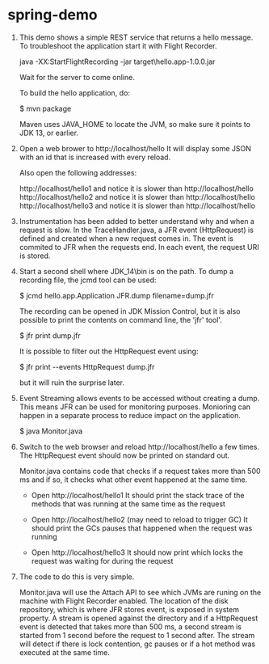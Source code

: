 # spring-demo

1. This demo shows a simple REST service that returns a hello message.
   To troubleshoot the application start it with Flight Recorder.

   java -XX:StartFlightRecording -jar target\hello.app-1.0.0.jar

   Wait for the server to come online.

   To build the hello application, do:
   
   $ mvn package 
   
   Maven uses JAVA_HOME to locate the JVM, so make sure
   it points to JDK 13, or earlier.

2. Open a web brower to http://localhost/hello
   It will display some JSON with an id that is
   increased with every reload.

   Also open the following addresses:

   http://localhost/hello1 and notice it is slower than http://localhost/hello
   http://localhost/hello2 and notice it is slower than http://localhost/hello
   http://localhost/hello3 and notice it is slower than http://localhost/hello


3. Instrumentation has been added to better understand why and when a request
   is slow. In the TraceHandler.java, a JFR event (HttpRequest) is defined and 
   created when a new request comes in. The event is commited to JFR when the
   requests end. In each event, the request URI is stored.

4. Start a second shell where JDK_14\bin is on the path. To dump a recording file, 
   the jcmd tool can be used:

   $ jcmd hello.app.Application JFR.dump filename=dump.jfr

   The recording can be opened in JDK Mission Control, but it is also possible to
   print the contents on command line, the 'jfr' tool'.

   $ jfr print dump.jfr

   It is possible to filter out the HttpRequest event using:
   
   $ jfr print --events HttpRequest dump.jfr
   
   but it will ruin the surprise later.

5. Event Streaming allows events to be accessed without creating a dump.
   This means JFR can be used for monitoring purposes. Monioring can happen in 
   a separate process to reduce impact on the application.

   $ java Monitor.java

6. Switch to the web browser and reload http://localhost/hello a few times.
   The HttpRequest event should now be printed on standard out.

   Monitor.java contains code that checks if a request takes more than 500 ms
   and if so, it checks what other event happened at the same time.

   - Open http://localhost/hello1
     It should print the stack trace of the methods that was running
     at the same time as the request

   - Open http://localhost/hello2 (may need to reload to trigger GC)
     It should print the GCs pauses that happened when the request was running

   - Open http://localhost/hello3
     It should now print which locks the request was waiting for during the request

7. The code to do this is very simple.

   Monitor.java will use the Attach API to see which JVMs are runing on the machine
   with Flight Recorder enabled. The location of the disk repository, which is where JFR
   stores event, is exposed in system property. A stream is opened against the
   directory and if a HttpRequest event is detected that takes more than 500 ms,
   a second stream is started from 1 second before the request to 1 second after.
   The stream will detect if there is lock contention, gc pauses or if a hot
   method was executed at the same time.
